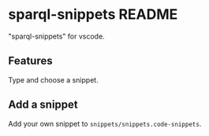 # sparql-snippets README

"sparql-snippets" for vscode.

## Features

Type and choose a snippet.

## Add a snippet

Add your own snippet to `snippets/snippets.code-snippets`.
